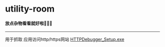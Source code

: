 # utility-room

#### 放点杂物看看就好啦🤣🤣🤣
---------

用于抓取 应用访问http/https网站
[HTTPDebugger_Setup.exe](HTTPDebugger_Setup.exe)